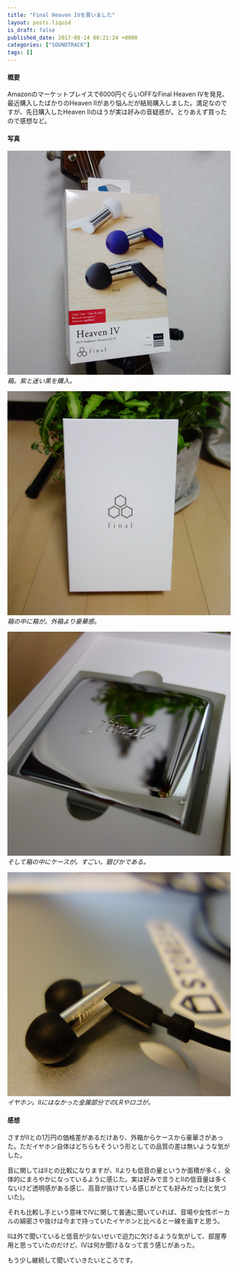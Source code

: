 ```yaml
---
title: "Final Heaven IVを買いました"
layout: posts.liquid
is_draft: false
published_date: 2017-08-14 00:21:24 +0900
categories: ["SOUNDTRACK"]
tags: []
---
```


#### 概要
Amazonのマーケットプレイスで6000円ぐらいOFFなFinal Heaven IVを発見、最近購入したばかりのHeaven IIがあり悩んだが結局購入しました。満足なのですが、先日購入したHeaven IIのほうが実は好みの音疑惑が。とりあえず買ったので感想など。

#### 写真
 ![](/public/images/2017/09/8ddec-1k8vahf5yec_kc7uszf6q8w.jpeg)_箱。紫と迷い黒を購入。_

 ![](/public/images/2017/09/fd3f3-1dlc55xn_13ltnnxi_jygja.jpeg)_箱の中に箱が。外箱より豪華感。_

 ![](/public/images/2017/09/72ba6-16jmqox14uv1jgnudcnrgag.jpeg)_そして箱の中にケースが。すごい。銀ぴかである。_

 ![](/public/images/2017/09/5ae5c-1r1pisdw0ov6iwdwtydsm1q.jpeg)_イヤホン。IIにはなかった金属部分でのLRやロゴが。_

#### 感想
さすがIIとの1万円の価格差があるだけあり、外箱からケースから豪華さがあった。ただイヤホン自体はどちらもそういう形としての品質の差は無いような気がした。

音に関してはIIとの比較になりますが、IIよりも低音の量というか面積が多く、全体的にまろやかになっているように感じた。実は好みで言うとIIの低音量は多くないけど透明感がある感じ、高音が抜けている感じがとても好みだった(と気づいた)。

それも比較し手という意味でIVに関して普通に聞いていれば、音場や女性ボーカルの綿密さや抜けは今まで持っていたイヤホンと比べると一線を画すと思う。

IIは外で聞いていると低音が少ないせいで迫力に欠けるような気がして、部屋専用と思っていたのだけど、IVは何か聞けるなって言う感じがあった。

もう少し継続して聞いていきたいところです。


